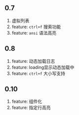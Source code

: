 
## 0.7

1. 虚拟列表
2. feature: `ctrl+f` 搜索功能
3. feature: `ansi` 语法高亮

## 0.8

1. feature: 动态加载日志 
2. feature: loading显示动态加载中
3. feature: `ctrl+f` 大小写支持

## 0.10

1. feature: 组件化
2. feature: 指定行高亮